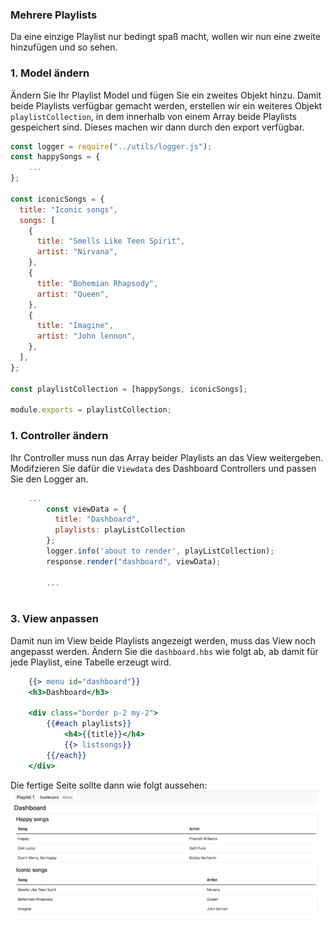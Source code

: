 ### Mehrere Playlists

Da eine einzige Playlist nur bedingt spaß macht, wollen wir nun eine zweite hinzufügen und so sehen.

### 1. Model ändern

Ändern Sie Ihr Playlist Model und fügen Sie ein zweites Objekt hinzu. 
Damit beide Playlists verfügbar gemacht werden, erstellen wir ein weiteres Objekt `playlistCollection`, in dem innerhalb von einem Array beide Playlists gespeichert sind.
Dieses machen wir dann durch den export verfügbar.

~~~ js
const logger = require("../utils/logger.js");  
const happySongs = { 
    ...
}; 
 
const iconicSongs = { 
  title: "Iconic songs", 
  songs: [ 
    { 
      title: "Smells Like Teen Spirit", 
      artist: "Nirvana", 
    }, 
    { 
      title: "Bohemian Rhapsody", 
      artist: "Queen", 
    }, 
    { 
      title: "Imagine", 
      artist: "John lennon", 
    }, 
  ], 
}; 
 
const playlistCollection = [happySongs, iconicSongs]; 
 
module.exports = playlistCollection; 
~~~

### 1. Controller ändern

Ihr Controller muss nun das Array beider Playlists an das View weitergeben.
Modifzieren Sie dafür die `Viewdata` des Dashboard Controllers und passen Sie den Logger an.
~~~ js
    ...
        const viewData = { 
          title: "Dashboard", 
          playlists: playListCollection 
        }; 
        logger.info('about to render', playListCollection); 
        response.render("dashboard", viewData); 

        ...
        
~~~

### 3. View anpassen

Damit nun im View beide Playlists angezeigt werden, muss das View noch angepasst werden.
Ändern Sie die `dashboard.hbs` wie folgt ab, ab damit für jede Playlist, eine Tabelle erzeugt wird.

~~~ handlebars
    {{> menu id="dashboard"}} 
    <h3>Dashboard</h3> 
     
    <div class="border p-2 my-2"> 
        {{#each playlists}} 
            <h4>{{title}}</h4> 
            {{> listsongs}} 
        {{/each}} 
    </div> 
~~~

Die fertige Seite sollte dann wie folgt aussehen:
![img.png](img/Anpassung_11.png)

